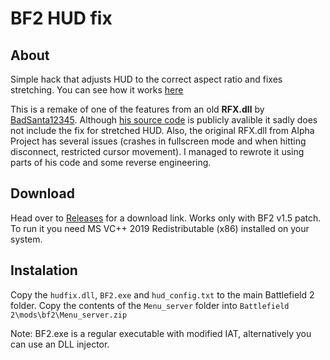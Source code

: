 # BF2 HUD fix
## About
Simple hack that adjusts HUD to the correct aspect ratio and fixes stretching. You can see how it works [here](https://www.youtube.com/watch?v=Mv0N_RxxfDI)

This is a remake of one of the features from an old **RFX.dll** by [BadSanta12345](github.com/BadSanta12345). Although [his source code](https://www.github.com/BadSanta12345/RFX/) is publicly avalible it sadly does not include the fix for stretched HUD. Also, the original RFX.dll from Alpha Project has several issues (crashes in fullscreen mode and when hitting disconnect, restricted cursor movement). I managed to rewrote it using parts of his code and some reverse engineering.

## Download
Head over to [Releases](https://github.com/marekzajac97/BF2-HUD-fix/releases/) for a download link. Works only with BF2 v1.5 patch. To run it you need MS VC++ 2019 Redistributable (x86) installed on your system.

## Instalation
Copy the `hudfix.dll`, `BF2.exe` and `hud_config.txt` to the main Battlefield 2 folder. Copy the contents of the `Menu_server` folder into `Battlefield 2\mods\bf2\Menu_server.zip`

Note: BF2.exe is a regular executable with modified IAT, alternatively you can use an DLL injector.
